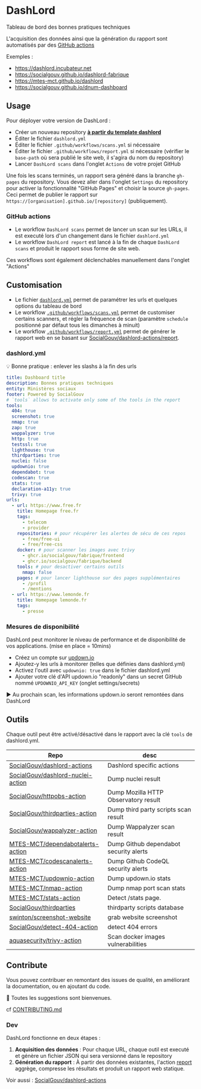 # DashLord

Tableau de bord des bonnes pratiques techniques

L'acquisition des données ainsi que la génération du rapport sont automatisés par des [GitHub actions](https://github.com/features/actions)

Exemples :
 - https://dashlord.incubateur.net
 - https://socialgouv.github.io/dashlord-fabrique
 - https://mtes-mct.github.io/dashlord
 - https://socialgouv.github.io/dnum-dashboard
 
## Usage

Pour déployer votre version de DashLord :

- Créer un nouveau repository [**à partir du template dashlord**](https://github.com/SocialGouv/dashlord)
- Éditer le fichier `dashlord.yml`
- Éditer le fichier `.github/workflows/scans.yml` si nécessaire
- Éditer le fichier `.github/workflows/report.yml` si nécessaire (vérifier le `base-path` où sera publié le site web, il s'agira du nom du repository)
- Lancer `DashLord scans` dans l'onglet `Actions` de votre projet GitHub

Une fois les scans terminés, un rapport sera généré dans la branche `gh-pages` du repository. Vous devez aller dans l'onglet `Settings` du repository pour activer la fonctionnalité "GitHub Pages" et choisir la source `gh-pages`. Ceci permet de publier le rapport sur `https://[organisation].github.io/[repository]` (publiquement).

### GitHub actions

- Le workflow `DashLord scans` permet de lancer un scan sur les URLs, il est executé lors d'un changement dans le fichier `dashlord.yml`
- Le workflow `DashLord report` est lancé à la fin de chaque `DashLord scans` et produit le rapport sous forme de site web.

Ces workflows sont également déclenchables manuellement dans l'onglet "Actions"

## Customisation

- Le fichier [`dashlord.yml`](./dashlord.yml) permet de paramétrer les urls et quelques options du tableau de bord
- Le workflow [`.github/workflows/scans.yml`](./github/workflows/scans.yml) permet de customiser certains scanners, et régler la fréquence de scan (paramètre `schedule` positionné par défaut tous les dimanches à minuit)
- Le workflow [`.github/workflows/report.yml`](./github/workflows/report.yml) permet de générer le rapport web en se basant sur [SocialGouv/dashlord-actions/report](https://github.com/SocialGouv/dashlord-actions).

### dashlord.yml

💡 Bonne pratique : enlever les slashs à la fin des urls

```yml
title: Dashboard title
description: Bonnes pratiques techniques
entity: Ministères sociaux
footer: Powered by SocialGouv
# `tools` allows to activate only some of the tools in the report
tools:
  404: true
  screenshot: true
  nmap: true
  zap: true
  wappalyzer: true
  http: true
  testssl: true
  lighthouse: true
  thirdparties: true
  nuclei: false
  updownio: true
  dependabot: true
  codescan: true
  stats: true
  declaration-a11y: true
  trivy: true
urls:
  - url: https://www.free.fr
    title: Homepage free.fr
    tags:
      - telecom
      - provider
    repositories: # pour récupérer les alertes de sécu de ces repos
      - free/free-ui
      - free/free-css
    docker: # pour scanner les images avec trivy
      - ghcr.io/socialgouv/fabrique/frontend
      - ghcr.io/socialgouv/fabrique/backend
    tools: # pour desactiver certains outils
      nmap: false
    pages: # pour lancer lighthouse sur des pages supplémentaires
      - /profil
      - /mentions
  - url: https://www.lemonde.fr
    title: Homepage lemonde.fr
    tags:
      - presse
```

### Mesures de disponibilité 

DashLord peut monitorer le niveau de performance et de disponibilité de vos applications. (mise en place = 10mins)

 - Créez un compte sur [updown.io](https://updown.io)
 - Ajoutez-y les urls à monitorer (telles que définies dans dashlord.yml)
 - Activez l'outil avec `updownio: true` dans le fichier dashlord.yml
 - Ajouter votre clé d'API updown.io "readonly" dans un secret GitHub nommé `UPDOWNIO_API_KEY` (onglet settings/secrets)

▶ Au prochain scan, les informations updown.io seront remontées dans DashLord

## Outils

Chaque outil peut être activé/désactivé dans le rapport avec la clé `tools` de dashlord.yml. 

| Repo                                                                                        | desc                                                       |
| ------------------------------------------------------------------------------------------- | ---------------------------------------------------------- |
| [SocialGouv/dashlord-actions](https://github.com/SocialGouv/dashlord-actions)               | Dashlord specific actions                                  |
| [SocialGouv/dashlord-nuclei-action](https://github.com/SocialGouv/dashlord-nuclei-action)   | Dump nuclei result                                         |
| [SocialGouv/httpobs-action](https://github.com/SocialGouv/httpobs-action)                   | Dump Mozilla HTTP Observatory result                       |
| [SocialGouv/thirdparties-action](https://github.com/SocialGouv/thirdparties-action)         | Dump third party scripts scan result                       |
| [SocialGouv/wappalyzer-action](https://github.com/SocialGouv/wappalyzer-action)             | Dump Wappalyzer scan result                                |
| [MTES-MCT/dependabotalerts-action](https://github.com/MTES-MCT/dependabotalerts-action)     | Dump Github dependabot security alerts                     |
| [MTES-MCT/codescanalerts-action](https://github.com/MTES-MCT/codescanalerts-action)         | Dump Github CodeQL security alerts                         |
| [MTES-MCT/updownio-action](https://github.com/MTES-MCT/updownio-action)                     | Dump updown.io stats                                       |
| [MTES-MCT/nmap-action](https://github.com/MTES-MCT/nmap-action)                             | Dump nmap port scan stats                                  |
| [MTES-MCT/stats-action](https://github.com/MTES-MCT/stats-action)                           | Detect /stats page.                                        |
| [SocialGouv/thirdparties](https://github.com/SocialGouv/thirdparties)                       | thirdparty scripts database                                |
| [swinton/screenshot-website](https://github.com/swinton/screenshot-website)                 | grab website screenshot                                    |
| [SocialGouv/detect-404-action](https://github.com/SocialGouv/detect-404-action)             | detect 404 errors                                          |
| [aquasecurity/trivy-action](https://github.com/aquasecurity/trivy-action)                   | Scan docker images vulnerabilities                         |

## Contribute

Vous pouvez contribuer en remontant des issues de qualité, en améliorant la documentation, ou en ajoutant du code.

🤗 Toutes les suggestions sont bienvenues.

cf [CONTRIBUTING.md](./CONTRIBUTING.md)

### Dev

DashLord fonctionne en deux étapes :

1. **Acquisition des données** : Pour chaque URL, chaque outil est executé et génère un fichier JSON qui sera versionné dans le repository
2. **Génération du rapport** : À partir des données existantes, l'action [report](https://github.com/SocialGouv/dashlord-actions) aggrège, compresse les résultats et produit un rapport web statique.

Voir aussi : [SocialGouv/dashlord-actions](https://github.com/SocialGouv/dashlord-actions)

